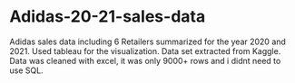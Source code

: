 # Adidas-20-21-sales-data
Adidas sales data including 6 Retailers summarized for the year 2020 and 2021. Used tableau for the visualization.
Data set extracted from Kaggle.
Data was cleaned with excel, it was only 9000+ rows and i didnt need to use SQL.
